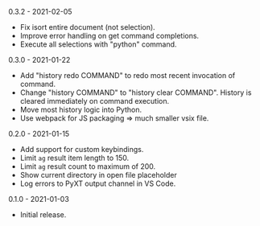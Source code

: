 0.3.2 - 2021-02-05

- Fix isort entire document (not selection).
- Improve error handling on get command completions.
- Execute all selections with "python" command.


0.3.0 - 2021-01-22

- Add "history redo COMMAND" to redo most recent invocation of command.
- Change "history COMMAND" to "history clear COMMAND". History is cleared
  immediately on command execution.
- Move most history logic into Python.
- Use webpack for JS packaging => much smaller vsix file.


0.2.0 - 2021-01-15

- Add support for custom keybindings.
- Limit `ag` result item length to 150.
- Limit `ag` result count to maximum of 200.
- Show current directory in open file placeholder
- Log errors to PyXT output channel in VS Code.


0.1.0 - 2021-01-03

- Initial release.
